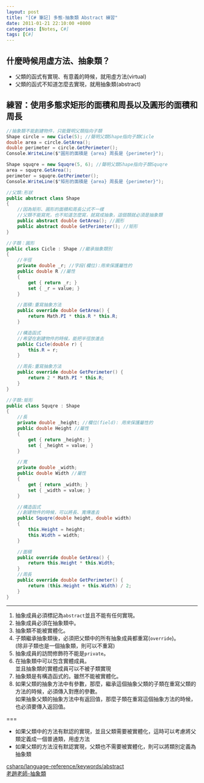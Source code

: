 ```yaml
---
layout: post
title: "[C# 筆記] 多態-抽象類 Abstract 練習"
date: 2011-01-21 22:10:00 +0800
categories: [Notes, C#]
tags: [C#]
---
```


## 什麼時候用虛方法、抽象類？
- 父類的函式有實現、有意義的時候，就用虛方法(virtual)     
- 父類的函式不知道怎麼去實現，就用抽象類(abstract)  

## 練習：使用多態求矩形的面積和周長以及圓形的面積和周長

```c#
//抽象類不能創建物件，只能聲明父類指向子類
Shape circle = new Cicle(5); //聲明父類Shape指向子類Cicle
double area = circle.GetArea();
double perimeter = circle.GetPerimeter();
Console.WriteLine($"圓形的面積是 {area} 周長是 {perimeter}");

Shape squqre = new Squqre(5, 6); //聲明父類Shape指向子類Squqre
area = squqre.GetArea();
perimeter = squqre.GetPerimeter();
Console.WriteLine($"矩形的面積是 {area} 周長是 {perimeter}");

//父類:形狀
public abstract class Shape
{
    //因為矩形、圓形的面積和周長公式不一樣
    //父類不能寫死，也不知道怎麼寫，就寫成抽象，這個類就必須是抽象類
    public abstract double GetArea(); //圓形
    public abstract double GetPerimeter(); //矩形
}

//子類：圓形
public class Cicle : Shape //繼承抽象類別
{
    //半徑
    private double _r; //字段(欄位):用來保護屬性的
    public double R //屬性
    {
        get { return _r; }
        set { _r = value; }
    }

    //面積:重寫抽象方法
    public override double GetArea() {
        return Math.PI * this.R * this.R;
    }

    //構造函式
    //希望在創建物件的時候，能把半徑放進去
    public Cicle(double r) {
        this.R = r;
    }

    //周長:重寫抽象方法
    public override double GetPerimeter() {
        return 2 * Math.PI * this.R;
    }
}

//子類:矩形
public class Squqre : Shape
{
    //長
    private double _height; //欄位(field): 用來保護屬性的
    public double Height //屬性
    {
        get { return _height; }
        set { _height = value; }
    }

    //寬
    private double _width;
    public double Width //屬性
    {
        get { return _width; }
        set { _width = value; }
    }

    //構造函式
    //創建物件的時候，可以將長、寬傳進去
    public Squqre(double height, double width)
    {
        this.Height = height;
        this.Width = width;
    }

    //面積
    public override double GetArea() {
        return this.Height * this.Width;
    }
    //周長
    public override double GetPerimeter() {
        return (this.Height + this.Width) / 2;
    }
}
```

---

1. 抽象成員必須標記為`abstract`並且不能有任何實現。
2. 抽象成員必須在抽象類中。
3. 抽象類不能被實體化。
4. 子類繼承抽象類後，必須把父類中的所有抽象成員都重寫(`override`)。    
(除非子類也是一個抽象類，則可以不重寫)
5. 抽象成員的訪問修飾符不能是`private`。
6. 在抽象類中可以包含實體成員。    
並且抽象類的實體成員可以不被子類實現
7. 抽象類是有構造函式的。雖然不能被實體化。
8. 如果父類的抽象方法中有參數，那麼，繼承這個抽象父類的子類在重寫父類的方法的時候，必須傳入對應的參數。    
如果抽象父類的抽象方法中有返回值，那麼子類在重寫這個抽象方法的時候，也必須要傳入返回值。

===
- 如果父類中的方法有默認的實現，並且父類需要被實體化，這時可以考慮將父類定義成一個普通類，用虛方法
- 如果父類的方法沒有默認實現，父類也不需要被實體化，則可以將類別定義為抽象類    

[csharp/language-reference/keywords/abstract](https://learn.microsoft.com/zh-tw/dotnet/csharp/language-reference/keywords/abstract)    
[老趙老師-抽象類](https://www.bilibili.com/video/BV17G4y1b78i?p=142)
